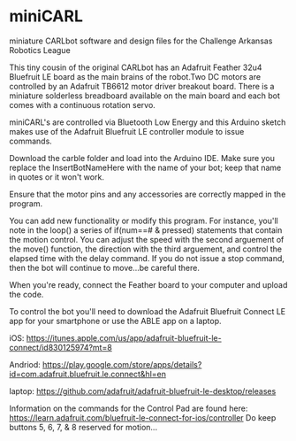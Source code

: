 # miniCARL
miniature CARLbot software and design files for the Challenge Arkansas Robotics League

This tiny cousin of the original CARLbot has an Adafruit Feather 32u4 Bluefruit LE board as the main brains of the robot.Two DC motors are controlled by an Adafruit TB6612 motor driver breakout board. There is a miniature solderless breadboard available on the main board and each bot comes with a continuous rotation servo.

miniCARL's are controlled via Bluetooth Low Energy and this Arduino sketch makes use of the Adafruit Bluefruit LE controller module to issue commands.

Download the carble folder and load into the Arduino IDE. Make sure you replace the InsertBotNameHere with the name of your bot; keep that name in quotes or it won't work.

Ensure that the motor pins and any accessories are correctly mapped in the program.  

You can add new functionality or modify this program. For instance, you'll note in the loop() a series of if(num==# & pressed) statements that contain the motion control.  You can adjust the speed with the second arguement of the move() function, the direction with the third arguement, and control the elapsed time with the delay command.  If you do not issue a stop command, then the bot will continue to move...be careful there.

When you're ready, connect the Feather board to your computer and upload the code.  

To control the bot you'll need to download the Adafruit Bluefruit Connect LE app for your smartphone or use the ABLE app on a laptop. 

iOS:  https://itunes.apple.com/us/app/adafruit-bluefruit-le-connect/id830125974?mt=8

Andriod: https://play.google.com/store/apps/details?id=com.adafruit.bluefruit.le.connect&hl=en

laptop: https://github.com/adafruit/adafruit-bluefruit-le-desktop/releases

Information on the commands for the Control Pad are found here: https://learn.adafruit.com/bluefruit-le-connect-for-ios/controller
Do keep buttons 5, 6, 7, & 8 reserved for motion...

